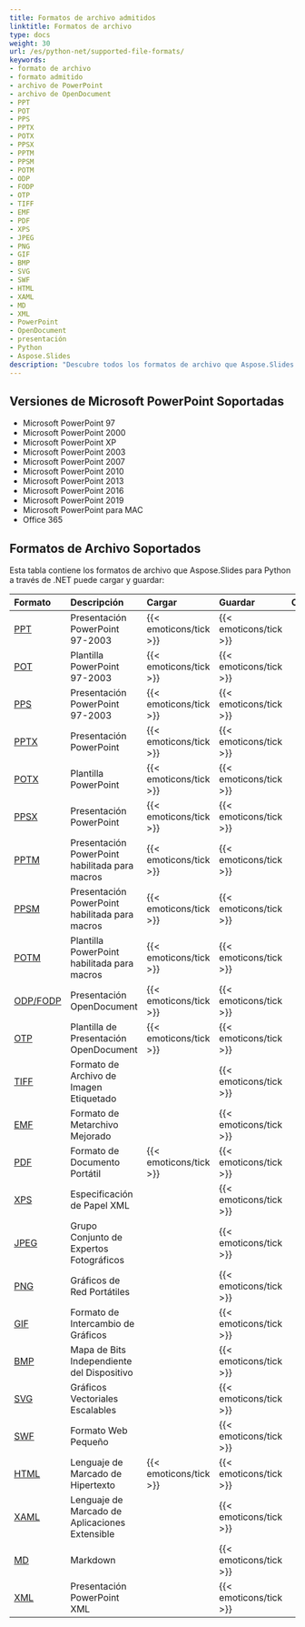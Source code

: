 ```yaml
---
title: Formatos de archivo admitidos
linktitle: Formatos de archivo
type: docs
weight: 30
url: /es/python-net/supported-file-formats/
keywords:
- formato de archivo
- formato admitido
- archivo de PowerPoint
- archivo de OpenDocument
- PPT
- POT
- PPS
- PPTX
- POTX
- PPSX
- PPTM
- PPSM
- POTM
- ODP
- FODP
- OTP
- TIFF
- EMF
- PDF
- XPS
- JPEG
- PNG
- GIF
- BMP
- SVG
- SWF
- HTML
- XAML
- MD
- XML
- PowerPoint
- OpenDocument
- presentación
- Python
- Aspose.Slides
description: "Descubre todos los formatos de archivo que Aspose.Slides for Python via .NET puede abrir, guardar y convertir —incluidos PPT, PPTX y ODP— con notas claras sobre la compatibilidad de importación/exportación."
---
```


## **Versiones de Microsoft PowerPoint Soportadas**
- Microsoft PowerPoint 97
- Microsoft PowerPoint 2000
- Microsoft PowerPoint XP
- Microsoft PowerPoint 2003
- Microsoft PowerPoint 2007
- Microsoft PowerPoint 2010
- Microsoft PowerPoint 2013
- Microsoft PowerPoint 2016
- Microsoft PowerPoint 2019
- Microsoft PowerPoint para MAC
- Office 365

## **Formatos de Archivo Soportados**
Esta tabla contiene los formatos de archivo que Aspose.Slides para Python a través de .NET puede cargar y guardar:

|**Formato**|**Descripción**|**Cargar**|**Guardar**|**Observaciones**|
| :- | :- | :- | :- | :- |
|[PPT](https://docs.fileformat.com/presentation/ppt/)|Presentación PowerPoint 97-2003|{{< emoticons/tick >}}|{{< emoticons/tick >}}| |
|[POT](https://docs.fileformat.com/presentation/pot/)|Plantilla PowerPoint 97-2003|{{< emoticons/tick >}}|{{< emoticons/tick >}}| |
|[PPS](https://docs.fileformat.com/presentation/pps/)|Presentación PowerPoint 97-2003|{{< emoticons/tick >}}|{{< emoticons/tick >}}| |
|[PPTX](https://docs.fileformat.com/presentation/pptx/)|Presentación PowerPoint|{{< emoticons/tick >}}|{{< emoticons/tick >}}| |
|[POTX](https://docs.fileformat.com/presentation/potx/)|Plantilla PowerPoint|{{< emoticons/tick >}}|{{< emoticons/tick >}}| |
|[PPSX ](https://docs.fileformat.com/presentation/ppsx/)|Presentación PowerPoint|{{< emoticons/tick >}}|{{< emoticons/tick >}}| |
|[PPTM](https://docs.fileformat.com/presentation/pptm/)|Presentación PowerPoint habilitada para macros|{{< emoticons/tick >}}|{{< emoticons/tick >}}| |
|[PPSM](https://docs.fileformat.com/presentation/ppsm/)|Presentación PowerPoint habilitada para macros|{{< emoticons/tick >}}|{{< emoticons/tick >}}| |
|[POTM](https://docs.fileformat.com/presentation/potm/)|Plantilla PowerPoint habilitada para macros|{{< emoticons/tick >}}|{{< emoticons/tick >}}| |
|[ODP/FODP](https://docs.fileformat.com/presentation/odp/)|Presentación OpenDocument|{{< emoticons/tick >}}|{{< emoticons/tick >}}| |
|[OTP](https://docs.fileformat.com/presentation/otp/)|Plantilla de Presentación OpenDocument|{{< emoticons/tick >}}|{{< emoticons/tick >}}| |
|[TIFF](https://docs.fileformat.com/image/tiff/)|Formato de Archivo de Imagen Etiquetado| |{{< emoticons/tick >}}| |
|[EMF](https://docs.fileformat.com/image/emf/)|Formato de Metarchivo Mejorado| |{{< emoticons/tick >}}| |
|[PDF](https://docs.fileformat.com/pdf/)|Formato de Documento Portátil|{{< emoticons/tick >}}|{{< emoticons/tick >}}| |
|[XPS](https://docs.fileformat.com/page-description-language/xps/)|Especificación de Papel XML| |{{< emoticons/tick >}}| |
|[JPEG](https://docs.fileformat.com/image/jpeg/)|Grupo Conjunto de Expertos Fotográficos| |{{< emoticons/tick >}}| |
|[PNG](https://docs.fileformat.com/image/png/)|Gráficos de Red Portátiles| |{{< emoticons/tick >}}| |
|[GIF](https://docs.fileformat.com/image/gif/)|Formato de Intercambio de Gráficos| |{{< emoticons/tick >}}| |
|[BMP](https://docs.fileformat.com/image/bmp/)|Mapa de Bits Independiente del Dispositivo| |{{< emoticons/tick >}}| |
|[SVG](https://docs.fileformat.com/page-description-language/svg/)|Gráficos Vectoriales Escalables| |{{< emoticons/tick >}}| |
|[SWF](https://docs.fileformat.com/page-description-language/swf/)|Formato Web Pequeño| |{{< emoticons/tick >}}| |
|[HTML](https://docs.fileformat.com/web/html/)|Lenguaje de Marcado de Hipertexto|{{< emoticons/tick >}}|{{< emoticons/tick >}}| |
|[XAML](https://docs.fileformat.com/web/xaml/)|Lenguaje de Marcado de Aplicaciones Extensible| |{{< emoticons/tick >}}| |
|[MD](https://docs.fileformat.com/word-processing/md/)|Markdown| |{{< emoticons/tick >}}| |
|[XML](https://docs.fileformat.com/web/xml/)|Presentación PowerPoint XML| |{{< emoticons/tick >}}| |